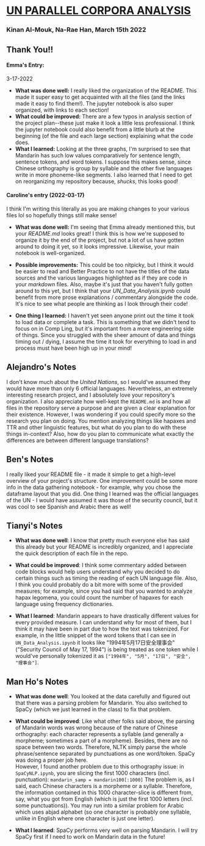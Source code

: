 # [UN PARALLEL CORPORA ANALYSIS](https://github.com/Data-Science-for-Linguists-2022/UN-Parallel-Corpora-Analysis)
### Kinan Al-Mouk, Na-Rae Han, March 15th 2022

## Thank You!!

#### Emma's Entry:
3-17-2022
- **What was done well:** I really liked the organization of the README. This made it super easy to get acquainted with all the files (and the links made it easy to find them!). The jupyter notebook is also super organized, with links to each section!
- **What could be improved:** There are a few typos in analysis section of the project plan--these just make it look a little less professional. I think the jupyter notebook could also benefit from a little blurb at the beginning (of the file and each large section) explaining what the code does.
- **What I learned:** Looking at the three graphs, I'm surprised to see that Mandarin has such low values comparatively for sentence length, sentence tokens, and word tokens.  I suppose this makes sense, since Chinese orthography is group by syllable and the other five languages write in more phoneme-like segments.  I also learned that I need to get on reorganizing my repository because, *shucks*, this looks good!

#### Caroline's entry (2022-03-17)

I think I'm writing this literally as you are making changes to your various files lol so hopefully things still make sense!

- **What was done well:** I'm seeing that Emma already mentioned this, but your *README.md* looks great! I think this is how we're supposed to organize it by the end of the project, but not a lot of us have gotten around to doing it yet, so it looks impressive. Likewise, your main notebook is well-organized.

- **Possible improvements:** This could be too nitpicky, but I think it would be easier to read and Better Practice to not have the titles of the data sources and the various languages highlighted as if they are code in your *markdown* files. Also, maybe it's just that you haven't fully gotten around to this yet, but I think that your *UN_Data_Analysis.ipynb* could benefit from more prose explanations / commentary alongside the code. It's nice to see what people are thinking as I look through their code!

- **One thing I learned:** I haven't yet seen anyone print out the time it took to load data or complete a task. This is something that we didn't tend to focus on in Comp Ling, but it's important from a more engineering side of things. Since you struggled with the sheer amount of data and things timing out / dying, I assume the time it took for everything to load in and process must have been high up in your mind!

## Alejandro's Notes
I don't know much about the _United Nations_, so I would've assumed they would have more than only 6 official languages. Nevertheless, an extremely interesting research project, and I absolutely love your repository's organization. I also appreciate how well-kept the `README.md` is and how all files in the repository serve a purpose and are given a clear explanation for their existence. However, I was wondering if you could specify more so the research you plan on doing. You mention analyzing things like hapaxes and TTR and other linguistic features, but what do you plan to do with these things in-context? Also, how do you plan to communicate what exactly the differences are between different language translations?

## Ben's Notes
I really liked your README file - it made it simple to get a high-level overview of your project's structure.
One improvement could be some more info in the data gathering notebook - for example, why you chose the
dataframe layout that you did.
One thing I learned was the official languages of the UN - I would have assumed it was those of the security council,
but it was cool to see Spanish and Arabic there as well!

## Tianyi's Notes

- **What was done well**: I know that pretty much everyone else has said this already but your README is incredibly organized, and I appreciate the quick description of each file in the repo.

- **What could be improved**: I think some commentary added between code blocks would help users understand why you decided to do certain things such as timing the reading of each UN language file.
Also, I think you could probably do a bit more with some of the provided measures; for example, since you had said that you wanted to analyze hapax legomena, you could count the number of hapaxes for each language using frequency dictionaries.

- **What I learned**: Mandarin appears to have drastically different values for every provided measure.
I can understand why for most of them, but I think it may have been in part due to how the text was tokenized.
For example, in the little snippet of the word tokens that I can see in `UN_Data_Analysis.ipynb` it looks like "1994年5月17日安全理事会" ("Security Council of May 17, 1994") is being treated as one token while I would've personally tokenized it as `["1994年", "5月", "17日", "安全", "理事会"]`.

## Man Ho's Notes

- **What was done well**: You looked at the data carefully and figured out that there was a parsing problem for Mandarin. You also switched to SpaCy (which we just learned in the class) to fix that problem.

- **What could be improved**: Like what other folks said above, the parsing of Mandarin words was wrong because of the nature of Chinese orthography: each character represents a syllable (and generally a morpheme; sometimes a part of a morpheme). Besides, there are no space between two words. Therefore, NLTK simply parse the whole phrase/sentence separated by punctuations as one word/token. SpaCy was doing a proper job here.  
However, I found another problem due to this orthography issue: in `SpaCyNLP.ipynb`, you are slicing the first 1000 characters (incl. punctuation):
`mandarin_samp = mandarin100[:1000]`
The problem is, as I said, each Chinese characters is a morpheme or a syllable. Therefore, the information contained in this 1000 character-slice is different from, say, what you got from English (which is just the first 1000 letters (incl. some punctuations)). You may run into a similar problem for Arabic which uses abjad alphabet (so one character is probably one syllable, unlike in English where one character is just one letter).

- **What I learned**:  SpaCy performs very well on parsing Mandarin. I will try SpaCy first if I need to work on Mandarin data in the future!
